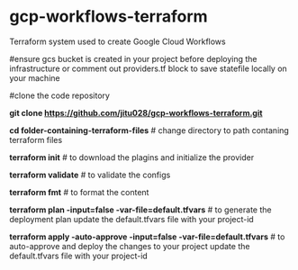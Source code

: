 # gcp-workflows-terraform
Terraform system used to create Google Cloud Workflows

#ensure gcs bucket is created in your project before deploying the infrastructure or comment out providers.tf block to save statefile locally on your machine

#clone the code repository

**git clone https://github.com/jitu028/gcp-workflows-terraform.git**

**cd folder-containing-terraform-files** # change directory to path contaning terraform files

**terraform init** # to download the plagins and initialize the provider

**terraform validate** # to validate the configs

**terraform fmt** # to format the content

**terraform plan -input=false -var-file=default.tfvars** # to generate the deployment plan update the default.tfvars file with your project-id

**terraform apply -auto-approve -input=false -var-file=default.tfvars** # to auto-approve and deploy the changes to your project update the default.tfvars file with your project-id
